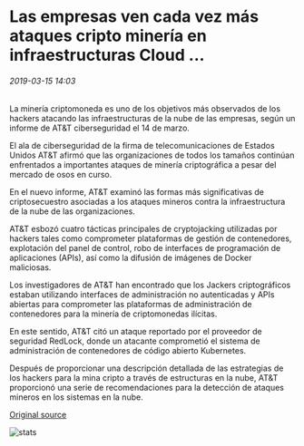 # Las empresas ven cada vez más ataques cripto minería en infraestructuras Cloud ...

###### 2019-03-15 14:03

La minería criptomoneda es uno de los objetivos más observados de los hackers atacando las infraestructuras de la nube de las empresas, según un informe de AT&T ciberseguridad el 14 de marzo.

El ala de ciberseguridad de la firma de telecomunicaciones de Estados Unidos AT&T afirmó que las organizaciones de todos los tamaños continúan enfrentados a importantes ataques de minería criptográfica a pesar del mercado de osos en curso.

En el nuevo informe, AT&T examinó las formas más significativas de criptosecuestro asociadas a los ataques mineros contra la infraestructura de la nube de las organizaciones.

AT&T esbozó cuatro tácticas principales de cryptojacking utilizadas por hackers tales como comprometer plataformas de gestión de contenedores, explotación del panel de control, robo de interfaces de programación de aplicaciones (APIs), así como la difusión de imágenes de Docker maliciosas.

Los investigadores de AT&T han encontrado que los Jackers criptográficos estaban utilizando interfaces de administración no autenticadas y APIs abiertas para comprometer las plataformas de administración de contenedores para la minería de criptomonedas ilícitas.

En este sentido, AT&T citó un ataque reportado por el proveedor de seguridad RedLock, donde un atacante comprometió el sistema de administración de contenedores de código abierto Kubernetes.

Después de proporcionar una descripción detallada de las estrategias de los hackers para la mina cripto a través de estructuras en la nube, AT&T proporcionó una serie de recomendaciones para la detección de ataques mineros en los sistemas en la nube.

[Original source](https://cointelegraph.com/news/businesses-increasingly-see-crypto-mining-attacks-in-cloud-infrastructures)

![stats](https://c.statcounter.com/11760860/0/a89fa40b/1/ "stats")